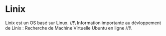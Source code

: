 # Linix
Linix est un OS basé sur Linux.
//!\\ Information importante au dévloppement de Linix : Recherche de Machine Virtuelle Ubuntu en ligne //!\\
